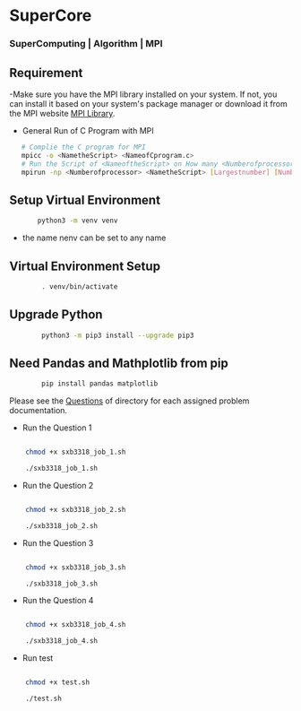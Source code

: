 # SuperCore

### SuperComputing | Algorithm | MPI
## Requirement
-Make sure you have the MPI library installed on your system. If not, you can install it based on your system's package manager or download it from the MPI website [MPI Library](https://www.mpi-forum.org/).

- General Run of C Program with MPI
 ```bash
    # Complie the C program for MPI
    mpicc -o <NametheScript> <NameofCprogram.c>
    # Run the Script of <NameoftheScript> on How many <Numberofprocessor>
    mpirun -np <Numberofprocessor> <NametheScript> [Largestnumber] [NumberofProcessor]

```

## Setup Virtual Environment
 ```bash
        python3 -m venv venv
```
- the name nenv can be set to any name

## Virtual Environment Setup
```bash
        . venv/bin/activate
```
## Upgrade Python
```bash
        python3 -m pip3 install --upgrade pip3
```

## Need Pandas and Mathplotlib from pip
```bash
        pip install pandas matplotlib
```

Please see the [Questions](/hw5-6-s2023.pdf) of directory for each assigned problem documentation.

- Run the Question 1
 ```bash

     chmod +x sxb3318_job_1.sh

     ./sxb3318_job_1.sh
```
- Run the Question 2
 ```bash

     chmod +x sxb3318_job_2.sh

     ./sxb3318_job_2.sh
```
- Run the Question 3
 ```bash

     chmod +x sxb3318_job_3.sh

     ./sxb3318_job_3.sh
```
- Run the Question 4
 ```bash

     chmod +x sxb3318_job_4.sh

     ./sxb3318_job_4.sh
```


- Run test
 ```bash

     chmod +x test.sh

     ./test.sh
```
